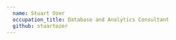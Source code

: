 ```yaml
---
  name: Stuart Ozer
  occupation_title: Database and Analytics Consultant
  github: stuartozer
---
```

